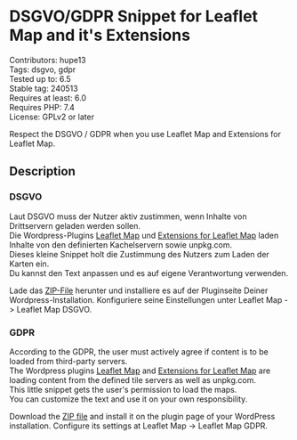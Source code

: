 # DSGVO/GDPR Snippet for Leaflet Map and it's Extensions

Contributors: hupe13  
Tags: dsgvo, gdpr  
Tested up to: 6.5  
Stable tag: 240513  
Requires at least: 6.0  
Requires PHP: 7.4  
License: GPLv2 or later  

Respect the DSGVO / GDPR when you use Leaflet Map and Extensions for Leaflet Map.

## Description

### DSGVO

Laut DSGVO muss der Nutzer aktiv zustimmen,
wenn Inhalte von Drittservern geladen werden sollen.  
Die Wordpress-Plugins [Leaflet Map](https://de.wordpress.org/plugins/leaflet-map/) und
[Extensions for Leaflet Map](https://de.wordpress.org/plugins/extensions-leaflet-map/)
laden Inhalte von den definierten Kachelservern sowie unpkg.com.  
Dieses kleine Snippet holt die Zustimmung des Nutzers zum Laden der Karten ein.  
Du kannst den Text anpassen und es auf eigene Verantwortung verwenden.   

Lade das <a href="https://github.com/hupe13/extensions-leaflet-map-dsgvo/archive/refs/heads/main.zip">ZIP-File</a> herunter und installiere es auf der Pluginseite Deiner Wordpress-Installation. Konfiguriere seine Einstellungen unter Leaflet Map -> Leaflet Map DSGVO.   

### GDPR

According to the GDPR, the user must actively agree if content is to be loaded from third-party servers.  
The Wordpress plugins [Leaflet Map](https://wordpress.org/plugins/leaflet-map/) and
[Extensions for Leaflet Map](https://wordpress.org/plugins/extensions-leaflet-map/)
are loading content from the defined tile servers as well as unpkg.com.  
This little snippet gets the user's permission to load the maps.  
You can customize the text and use it on your own responsibility.   

Download the <a href="https://github.com/hupe13/extensions-leaflet-map-dsgvo/archive/refs/heads/main.zip">ZIP file</a> and install it on the plugin page of your WordPress installation.
Configure its settings at Leaflet Map -> Leaflet Map GDPR.   
